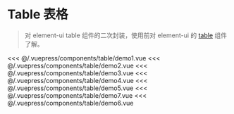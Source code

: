 # Table 表格

> 对 element-ui table 组件的二次封装，使用前对 element-ui 的 [table](https://element.eleme.cn/#/zh-CN/component/table) 组件了解。

<common-democode title="基本用法" description="基础的表格展示用法。">
  <table-demo1></table-demo1>
  <highlight-code slot="codeText" lang="vue">
<<< @/.vuepress/components/table/demo1.vue
  </highlight-code>
</common-democode>

<common-democode title="无阴影table">
  <table-demo2></table-demo2>
  <highlight-code slot="codeText" lang="vue">
<<< @/.vuepress/components/table/demo2.vue
  </highlight-code>
</common-democode>

<common-democode title="多选" description="选择多行数据时使用 <code>el-checkbox</code>。">
  <table-demo3></table-demo3>
  <highlight-code slot="codeText" lang="vue">
<<< @/.vuepress/components/table/demo3.vue
  </highlight-code>
</common-democode>

<common-democode title="无分页" description="默认是有分页组件 <code>el-pagination</code>。 ">
  <table-demo4></table-demo4>
  <highlight-code slot="codeText" lang="vue">
<<< @/.vuepress/components/table/demo4.vue
  </highlight-code>
</common-democode>

<common-democode title="自定义列内容，slot插槽" description="自定义列的显示内容，可组合其他组件使用。">
  <table-demo5></table-demo5>
  <highlight-code slot="codeText" lang="vue">
<<< @/.vuepress/components/table/demo5.vue
  </highlight-code>
</common-democode>

<common-democode title="自定义列内容，render 函数" description="自定义列的显示内容，可组合其他组件使用。">
  <table-demo7></table-demo7>
  <highlight-code slot="codeText" lang="vue">
<<< @/.vuepress/components/table/demo7.vue
  </highlight-code>
</common-democode>

<common-democode title="多级表头" description="数据结构比较复杂的时候，可使用多级表头来展现数据的层次关系。">
  <table-demo6></table-demo6>
  <highlight-code slot="codeText" lang="vue">
<<< @/.vuepress/components/table/demo6.vue
  </highlight-code>
</common-democode>

<table-attr-desc></table-attr-desc>
